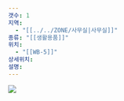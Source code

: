 ```yaml
---
갯수: 1
지역:
  - "[[../../ZONE/사무실|사무실]]"
종류: "[[생활용품]]"
위치:
  - "[[WB-5]]"
상세위치: 
설명:
---
```


![](http://192.168.50.22/devices/250322_IMG_0032.jpg)

